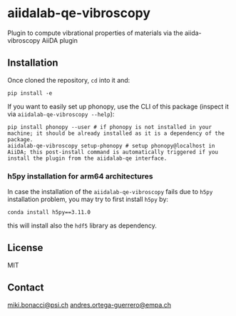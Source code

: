 # aiidalab-qe-vibroscopy
Plugin to compute vibrational properties of materials via the aiida-vibroscopy AiiDA plugin

## Installation

Once cloned the repository, `cd` into it and:

```shell
pip install -e
```

If you want to easily set up phonopy, use the CLI of this package (inspect it via `aiidalab-qe-vibroscopy --help`):

```shell.
pip install phonopy --user # if phonopy is not installed in your machine; it should be already installed as it is a dependency of the package.
aiidalab-qe-vibroscopy setup-phonopy # setup phonopy@localhost in AiiDA; this post-install command is automatically triggered if you install the plugin from the aiidalab-qe interface.
```

### h5py installation for arm64 architectures

In case the installation of the `aiidalab-qe-vibroscopy` fails due to `h5py` installation problem, you may try to first install
`h5py` by:

```shell
conda install h5py==3.11.0
```

this will install also the `hdf5` library as dependency.

## License

MIT

## Contact

miki.bonacci@psi.ch
andres.ortega-guerrero@empa.ch
